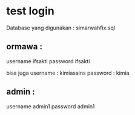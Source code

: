 # test login
Database yang digunakan : simarwahfix.sql
## ormawa : 
username ifsakti
password ifsakti

bisa juga
username : kimiasains
password : kimia
## admin : 
username admin1
password admin1

